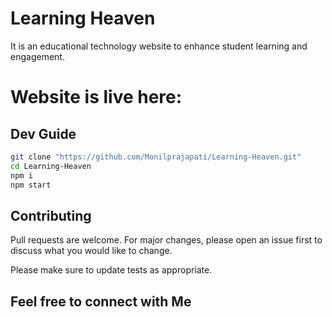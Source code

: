 # Learning Heaven
It is an educational technology website to enhance student learning and engagement.

# Website is live here: 

## Dev Guide

```bash
git clone "https://github.com/Monilprajapati/Learning-Heaven.git"
cd Learning-Heaven
npm i
npm start
```

## Contributing

Pull requests are welcome. For major changes, please open an issue first
to discuss what you would like to change.

Please make sure to update tests as appropriate.

## Feel free to connect with Me

